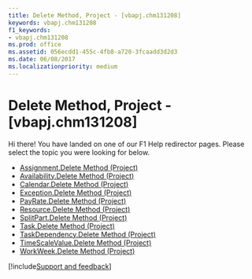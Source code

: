 ```yaml
---
title: Delete Method, Project - [vbapj.chm131208]
keywords: vbapj.chm131208
f1_keywords:
- vbapj.chm131208
ms.prod: office
ms.assetid: 056ecdd1-455c-4fb8-a720-3fcaadd3d2d3
ms.date: 06/08/2017
ms.localizationpriority: medium
---
```



# Delete Method, Project - [vbapj.chm131208]

Hi there! You have landed on one of our F1 Help redirector pages. Please select the topic you were looking for below.

- [Assignment.Delete Method (Project)](https://msdn.microsoft.com/library/3147c0e0-239c-75d2-cae9-c299412190e2%28Office.15%29.aspx)
- [Availability.Delete Method (Project)](https://msdn.microsoft.com/library/b014e345-10e8-efdd-310b-dd405143f6c6%28Office.15%29.aspx)
- [Calendar.Delete Method (Project)](https://msdn.microsoft.com/library/8bc3e8cc-34f4-17be-d142-51290ee4bea3%28Office.15%29.aspx)
- [Exception.Delete Method (Project)](https://msdn.microsoft.com/library/0e311cea-411b-9600-1970-b5a4dccf0e5a%28Office.15%29.aspx)
- [PayRate.Delete Method (Project)](https://msdn.microsoft.com/library/fa9184ec-59ea-aa74-7d25-51ffd0ce5471%28Office.15%29.aspx)
- [Resource.Delete Method (Project)](https://msdn.microsoft.com/library/9a530bdd-5d4c-a6c4-ce48-c7bc6bf0f753%28Office.15%29.aspx)
- [SplitPart.Delete Method (Project)](https://msdn.microsoft.com/library/6d09354b-3cda-fe22-0e6f-157f509ce026%28Office.15%29.aspx)
- [Task.Delete Method (Project)](https://msdn.microsoft.com/library/18129d17-2dc5-1de6-1e16-642bbd191f8f%28Office.15%29.aspx)
- [TaskDependency.Delete Method (Project)](https://msdn.microsoft.com/library/02ed131a-8035-5074-e88c-f0c64e6808ad%28Office.15%29.aspx)
- [TimeScaleValue.Delete Method (Project)](https://msdn.microsoft.com/library/ebe03270-1713-77f9-1ac9-97922b2aa612%28Office.15%29.aspx)
- [WorkWeek.Delete Method (Project)](https://msdn.microsoft.com/library/c795138f-b1c8-8d2e-a9af-4bf26fbf7c46%28Office.15%29.aspx)

[!include[Support and feedback](~/includes/feedback-boilerplate.md)]